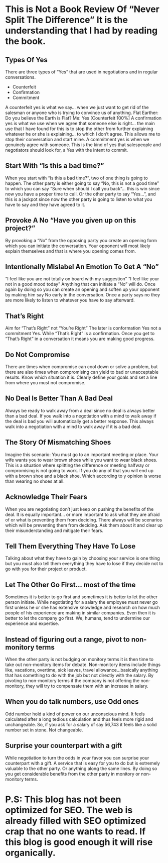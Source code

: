 # This is Not a Book Review Of “Never Split The Difference” It is the understanding that I had by reading the book.
## Types Of Yes
There are three types of “Yes” that are used in negotiations and in regular conversations.
* Counterfeit
* Confirmation
* Commitment

A counterfeit yes is what we say… when we just want to get rid of the salesman or anyone who is trying to convince us of anything.
Flat Earther: Do you believe the Earth is Flat?
Me: Yes [Counterfeit 100%]
A confirmation yes is what we use when we agree that someone else is right… the main use that I have found for this is to stop the other from further explaining whatever he or she is explaining… to which I don’t agree. This allows me to stop their conversation and start mine.
A commitment yes is when we genuinely agree with someone. This is the kind of yes that salespeople and negotiators should look for, a Yes with the intent to commit.
## Start With “Is this a bad time?”
When you start with “Is this a bad time?”, two of one thing is going to happen. The other party is either going to say “No, this is not a good time” to which you can say “Sure when should I call you back”… this is win since now you have a proper time to call. Or the other party to say “Yes…”, and this is a jackpot since now the other party is going to listen to what you have to say and they have agreed to it.
## Provoke A No “Have you given up on this project?”
By provoking a “No” from the opposing party you create an opening form which you can initiate the conversation. Your opponent will most likely explain themselves and that is where you opening comes from. 
## Intentionally Mislabel An Emotion To Get A “No”
“I feel like you are not totally on board with my suggestion”
“I feel like your not in a good mood today”
Anything that can initiate a “No” will do. Once again by doing so you can create an opening and soften up your opponent by making him say No early in the conversation. Once a party says no they are more likely to listen to whatever you have to say afterward.
## That’s Right
Aim for “That’s Right” not “You’re Right” The later is conformation Yes not a commitment Yes. While “That’s Right” is a confirmation. Once you get to “That’s Right” in a conversation it means you are making good progress.
## Do Not Compromise
There are times when compromise can cool down or solve a problem, but there are also times when compromising can yield to bad or unacceptable results.
Know which situation it is. Clearly define your goals and set a line from where you must not compromise.
## No Deal Is Better Than A Bad Deal
Always be ready to walk away from a deal since no deal is always better than a bad deal. If you walk into a negotiation with a mind to walk away if the deal is bad you will automatically get a better response. This always walk into a negotiation with a mind to walk away if it is a bad deal.
## The Story Of Mismatching Shoes
Imagine this scenario:
You must go to an important meeting or place. Your wife wants you to wear brown shoes while you want to wear black shoes. This is a situation where splitting the difference or meeting halfway or compromising is not going to work. If you do any of that you will end up with a brown shoe and a black shoe. Which according to y opinion is worse than wearing no shoes at all.
## Acknowledge Their Fears
When you are negotiating don’t just keep on pushing the benefits of the deal. It is equally important… or more important to ask what they are afraid of or what is preventing them from deciding. There always will be scenarios which will be preventing them from deciding. Ask them about it and clear up their misunderstanding and mitigate their fears. 
## Tell Them Everything They Have To Lose
Talking about what they have to gain by choosing your service is one thing but you must also tell them everything they have to lose if they decide not to go with you for their project or product.
## Let The Other Go First… most of the time
Sometimes it is better to go first and sometimes it is better to let the other person initiate. While negotiating for a salary the employee must never go first unless he or she has extensive knowledge and research on how much people of his experience are making in similar companies. Even then it is better to let the company go first.
We, humans, tend to undermine our experience and expertise.
## Instead of figuring out a range, pivot to non-monitory terms
When the other party is not budging on monitory terms it is then time to take out non-monitory items for debate. Non-monitory items include things like, vacations, overtime, sick leaves, travel allowance…basically anything that has something to do with the job but not directly with the salary.
By pivoting to non-monitory terms if the company is not offering the non-monitory, they will try to compensate them with an increase in salary.
## When you do talk numbers, use Odd ones
Odd number hold a kind of power on our unconscious mind. It feels calculated after a long tedious calculation and thus feels more rigid and unchangeable. So, if you ask for a salary of say 56,743 it feels like a solid number set in stone. Not changeable.
## Surprise your counterpart with a gift
While negotiation to turn the odds in your favor you can surprise your counterpart with a gift. A service that is easy for you to do but is extremely valuable to the other party. Or anything along the same lines.
By doing so you get considerable benefits from the other party in monitory or non-monitory terms.
# P.S: This blog has not been optimized for SEO. The web is already filled with SEO optimized crap that no one wants to read. If this blog is good enough it will rise organically.
